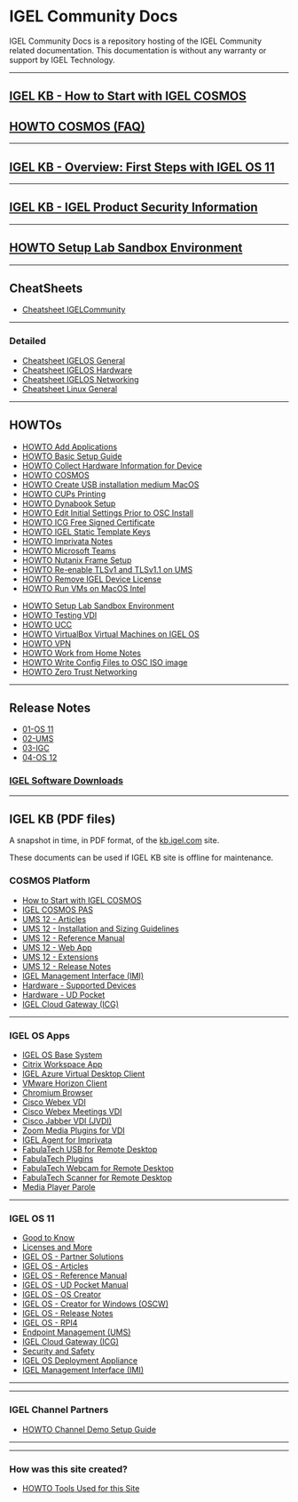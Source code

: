 # IGEL Community Docs

IGEL Community Docs is a repository hosting of the IGEL Community related documentation.
This documentation is without any warranty or support by IGEL Technology.

-----

<!---
Remove for now
## [IGEL Basic Setup Guide](Docs/HOWTO-Basic-Setup-Guide.md)
-->

## [IGEL KB - How to Start with IGEL COSMOS](https://kb.igel.com/howtocosmos/en/how-to-start-with-igel-cosmos-77865726.html)

## [HOWTO COSMOS (FAQ)](Docs/HOWTO-COSMOS.md)

-----

## [IGEL KB - Overview: First Steps with IGEL OS 11](https://kb.igel.com/igelos-11.08/en/overview-first-steps-with-igel-os-11-63802221.html)

-----

## [IGEL KB - IGEL Product Security Information](https://kb.igel.com/securitysafety/en/igel-product-security-information-10346597.html)

-----

## [HOWTO Setup Lab Sandbox Environment](Docs/HOWTO-Setup-Lab-Sandbox-Environment.md)

-----

## CheatSheets

- [Cheatsheet IGELCommunity](Docs/Cheatsheet-IGELCommunity.md)

-----

### Detailed

- [Cheatsheet IGELOS General](Docs/Cheatsheet-IGELOS-General.md)
- [Cheatsheet IGELOS Hardware](Docs/Cheatsheet-IGELOS-Hardware.md)
- [Cheatsheet IGELOS Networking](Docs/Cheatsheet-IGELOS-Networking.md)
- [Cheatsheet Linux General](Docs/Cheatsheet-Linux-General.md)

-----

## HOWTOs

- [HOWTO Add Applications](Docs/HOWTO-Add-Applications.md)
- [HOWTO Basic Setup Guide](Docs/HOWTO-Basic-Setup-Guide.md)
- [HOWTO Collect Hardware Information for Device](Docs/HOWTO-Collect-Hardware-Information-for-Device.md)
- [HOWTO COSMOS](Docs/HOWTO-COSMOS.md)
- [HOWTO Create USB installation medium MacOS](Docs/HOWTO-Create-USB-Installation-medium-MacOS.md)
- [HOWTO CUPs Printing](Docs/HOWTO-CUPs-Printing.md)
- [HOWTO Dynabook Setup](Docs/HOWTO-Dynabook-Setup.md)
- [HOWTO Edit Initial Settings Prior to OSC Install](Docs/HOWTO-Edit-Initial-Settings-OSC.md)
- [HOWTO ICG Free Signed Certificate](Docs/HOWTO-ICG-Free-Signed-Certificate.md)
- [HOWTO IGEL Static Template Keys](Docs/HOWTO-IGEL-Static-Template-Keys.md)
- [HOWTO Imprivata Notes](Docs/HOWTO-Imprivata-Notes.md)
- [HOWTO Microsoft Teams](Docs/HOWTO-Microsoft-Teams-Optimization.md)
- [HOWTO Nutanix Frame Setup](Docs/HOWTO-Nutanix-Frame-Setup.md)
- [HOWTO Re-enable TLSv1 and TLSv1.1 on UMS](Docs/HOWTO-Re-enable_TLSv1_and_TLSv11_on_UMS.md)
- [HOWTO Remove IGEL Device License](Docs/HOWTO-Remove-IGEL-Device-License.md)
- [HOWTO Run VMs on MacOS Intel](Docs/HOWTO-Run-VMs-on-MacOS-Intel.md)
<!---
- [HOWTO Sample Profiles](Docs/HOWTO-Sample-Profiles.md)
-->
- [HOWTO Setup Lab Sandbox Environment](Docs/HOWTO-Setup-Lab-Sandbox-Environment.md)
- [HOWTO Testing VDI](Docs/HOWTO-Testing-VDI.md)
- [HOWTO UCC](Docs/HOWTO-UCC.md)
- [HOWTO VirtualBox Virtual Machines on IGEL OS](Docs/HOWTO-VirtualBox-VMs-on-IGELOS.md)
- [HOWTO VPN](Docs/HOWTO-VPN.md)
- [HOWTO Work from Home Notes](Docs/HOWTO-Work-from-Home-Notes.md)
- [HOWTO Write Config Files to OSC ISO image](Docs/HOWTO-Write-Config-Files-OSC-ISO.md)
- [HOWTO Zero Trust Networking](Docs/HOWTO-Zero-Trust-Networking.md)

-----

## Release Notes

- [01-OS 11](Docs/ReleaseNotes/01-OS11)
- [02-UMS](Docs/ReleaseNotes/02-UMS)
- [03-IGC](Docs/ReleaseNotes/03-ICG)
- [04-OS 12](Docs/ReleaseNotes/04-OS12)

### [IGEL Software Downloads](https://www.igel.com/software-downloads/)

-----

## IGEL KB (PDF files)

A snapshot in time, in PDF format, of the [kb.igel.com](https://kb.igel.com) site.

These documents can be used if IGEL KB site is offline for maintenance.

### COSMOS Platform

- [How to Start with IGEL COSMOS](https://raw.githubusercontent.com/IGEL-Community/IGEL-Docs-KB/main/IGEL-KB/01-COSMOS_Platform/01-How_to_Start_with_IGEL_COSMOS.pdf)
- [IGEL COSMOS PAS](https://raw.githubusercontent.com/IGEL-Community/IGEL-Docs-KB/main/IGEL-KB/01-COSMOS_Platform/02-IGEL_COSMOS_PAS.pdf)
- [UMS 12 - Articles](https://raw.githubusercontent.com/IGEL-Community/IGEL-Docs-KB/main/IGEL-KB/01-COSMOS_Platform/03a-UMS_Articles.pdf)
- [UMS 12 - Installation and Sizing Guidelines](https://raw.githubusercontent.com/IGEL-Community/IGEL-Docs-KB/main/IGEL-KB/01-COSMOS_Platform/03b-Installation_and_Sizing_Guidelines_for_IGEL_UMS.pdf)
- [UMS 12 - Reference Manual](https://raw.githubusercontent.com/IGEL-Community/IGEL-Docs-KB/main/IGEL-KB/01-COSMOS_Platform/03c-UMS_Reference_Manual.pdf)
- [UMS 12 - Web App](https://raw.githubusercontent.com/IGEL-Community/IGEL-Docs-KB/main/IGEL-KB/01-COSMOS_Platform/03d-IGEL_UMS_Web_App.pdf)
- [UMS 12 - Extensions](https://raw.githubusercontent.com/IGEL-Community/IGEL-Docs-KB/main/IGEL-KB/01-COSMOS_Platform/03e-UMS_Extensions.pdf)
- [UMS 12 - Release Notes](https://raw.githubusercontent.com/IGEL-Community/IGEL-Docs-KB/main/IGEL-KB/01-COSMOS_Platform/03f-UMS_Release_Notes.pdf)
- [IGEL Management Interface (IMI)](https://raw.githubusercontent.com/IGEL-Community/IGEL-Docs-KB/main/IGEL-KB/01-COSMOS_Platform/04-IGEL_Management_Interface_IMI.pdf)
- [Hardware - Supported Devices](https://raw.githubusercontent.com/IGEL-Community/IGEL-Docs-KB/main/IGEL-KB/01-COSMOS_Platform/05a-Hardware_Supported_Devices.pdf)
- [Hardware - UD Pocket](https://raw.githubusercontent.com/IGEL-Community/IGEL-Docs-KB/main/IGEL-KB/01-COSMOS_Platform/05b-UD_Pocket.pdf)
- [IGEL Cloud Gateway (ICG)](https://raw.githubusercontent.com/IGEL-Community/IGEL-Docs-KB/main/IGEL-KB/01-COSMOS_Platform/06-IGEL_Cloud_Gateway_ICG.pdf)


-----

### IGEL OS Apps

- [IGEL OS Base System](https://raw.githubusercontent.com/IGEL-Community/IGEL-Docs-KB/main/IGEL-KB/02-IGEL_OS_Apps/00-IGEL_OS_Base_System.pdf)
- [Citrix Workspace App](https://raw.githubusercontent.com/IGEL-Community/IGEL-Docs-KB/main/IGEL-KB/02-IGEL_OS_Apps/01-Citrix_Workspace_App.pdf)
- [IGEL Azure Virtual Desktop Client](https://raw.githubusercontent.com/IGEL-Community/IGEL-Docs-KB/main/IGEL-KB/02-IGEL_OS_Apps/02-IGEL_Azure_Virtual_Desktop_Client.pdf)
- [VMware Horizon Client](https://raw.githubusercontent.com/IGEL-Community/IGEL-Docs-KB/main/IGEL-KB/02-IGEL_OS_Apps/03-VMware_Horizon_Client.pdf)
- [Chromium Browser](https://raw.githubusercontent.com/IGEL-Community/IGEL-Docs-KB/main/IGEL-KB/02-IGEL_OS_Apps/04-Chromium_Browser.pdf)
- [Cisco Webex VDI](https://raw.githubusercontent.com/IGEL-Community/IGEL-Docs-KB/main/IGEL-KB/02-IGEL_OS_Apps/05-Cisco_Webex_VDI.pdf)
- [Cisco Webex Meetings VDI](https://raw.githubusercontent.com/IGEL-Community/IGEL-Docs-KB/main/IGEL-KB/02-IGEL_OS_Apps/06-Cisco_Webex_Meetings_VDI.pdf)
- [Cisco Jabber VDI (JVDI)](https://raw.githubusercontent.com/IGEL-Community/IGEL-Docs-KB/main/IGEL-KB/02-IGEL_OS_Apps/07-Cisco_Jabber_VDI_JVDI.pdf)
- [Zoom Media Plugins for VDI](https://raw.githubusercontent.com/IGEL-Community/IGEL-Docs-KB/main/IGEL-KB/02-IGEL_OS_Apps/08-Zoom_Media_Plugins_for_VDI.pdf)
- [IGEL Agent for Imprivata](https://raw.githubusercontent.com/IGEL-Community/IGEL-Docs-KB/main/IGEL-KB/02-IGEL_OS_Apps/09-IGEL_Agent_for_Imprivata.pdf)
- [FabulaTech USB for Remote Desktop](https://raw.githubusercontent.com/IGEL-Community/IGEL-Docs-KB/main/IGEL-KB/02-IGEL_OS_Apps/10-FabulaTech_USB_for_Remote_Desktop.pdf)
- [FabulaTech Plugins](https://raw.githubusercontent.com/IGEL-Community/IGEL-Docs-KB/main/IGEL-KB/02-IGEL_OS_Apps/11-FabulaTech_Plugins.pdf)
- [FabulaTech Webcam for Remote Desktop](https://raw.githubusercontent.com/IGEL-Community/IGEL-Docs-KB/main/IGEL-KB/02-IGEL_OS_Apps/12-FabulaTech_Webcam_for_Remote_Desktop.pdf)
- [FabulaTech Scanner for Remote Desktop](https://raw.githubusercontent.com/IGEL-Community/IGEL-Docs-KB/main/IGEL-KB/02-IGEL_OS_Apps/13-FabulaTech_Scanner_for_Remote_Desktop.pdf)
- [Media Player Parole](https://raw.githubusercontent.com/IGEL-Community/IGEL-Docs-KB/main/IGEL-KB/02-IGEL_OS_Apps/14-Media_Player_Parole.pdf)

-----

### IGEL OS 11

- [Good to Know](https://raw.githubusercontent.com/IGEL-Community/IGEL-Docs-KB/main/IGEL-KB/03-IGEL_OS_11/01-Good_to_Know.pdf)
- [Licenses and More](https://raw.githubusercontent.com/IGEL-Community/IGEL-Docs-KB/main/IGEL-KB/03-IGEL_OS_11/02-Licenses_and_More.pdf)
- [IGEL OS - Partner Solutions](https://raw.githubusercontent.com/IGEL-Community/IGEL-Docs-KB/main/IGEL-KB/03-IGEL_OS_11/03a-IGEL_OS_Partner_Solutions.pdf)
- [IGEL OS - Articles](https://raw.githubusercontent.com/IGEL-Community/IGEL-Docs-KB/main/IGEL-KB/03-IGEL_OS_11/03b-IGEL_OS_Articles.pdf)
- [IGEL OS - Reference Manual](https://raw.githubusercontent.com/IGEL-Community/IGEL-Docs-KB/main/IGEL-KB/03-IGEL_OS_11/03c-IGEL_OS_Reference_Manual.pdf)
- [IGEL OS - UD Pocket Manual](https://raw.githubusercontent.com/IGEL-Community/IGEL-Docs-KB/main/IGEL-KB/03-IGEL_OS_11/03d-IGEL_OS_UD_Pocket_Manual.pdf)
- [IGEL OS - OS Creator](https://raw.githubusercontent.com/IGEL-Community/IGEL-Docs-KB/main/IGEL-KB/03-IGEL_OS_11/03e-IGEL_OS_Creator.pdf)
- [IGEL OS - Creator for Windows (OSCW)](https://raw.githubusercontent.com/IGEL-Community/IGEL-Docs-KB/main/IGEL-KB/03-IGEL_OS_11/03f-IGEL_OS_Creator_for_Windows_OSCW.pdf)
- [IGEL OS - Release Notes](https://raw.githubusercontent.com/IGEL-Community/IGEL-Docs-KB/main/IGEL-KB/03-IGEL_OS_11/03g-IGEL_OS_Release_Notes.pdf)
- [IGEL OS - RPI4](https://raw.githubusercontent.com/IGEL-Community/IGEL-Docs-KB/main/IGEL-KB/03-IGEL_OS_11/04-IGEL_OS_RPI4.pdf)
- [Endpoint Management (UMS)](https://raw.githubusercontent.com/IGEL-Community/IGEL-Docs-KB/main/IGEL-KB/03-IGEL_OS_11/05-Endpoint_Management_UMS.pdf)
- [IGEL Cloud Gateway (ICG)](https://raw.githubusercontent.com/IGEL-Community/IGEL-Docs-KB/main/IGEL-KB/03-IGEL_OS_11/07-IGEL_Cloud_Gateway_ICG.pdf)
- [Security and Safety](https://raw.githubusercontent.com/IGEL-Community/IGEL-Docs-KB/main/IGEL-KB/03-IGEL_OS_11/08-Security_and_Safety.pdf)
- [IGEL OS Deployment Appliance](https://raw.githubusercontent.com/IGEL-Community/IGEL-Docs-KB/main/IGEL-KB/03-IGEL_OS_11/09-IGEL_OS_Deployment_Appliance.pdf)
- [IGEL Management Interface (IMI)](https://raw.githubusercontent.com/IGEL-Community/IGEL-Docs-KB/main/IGEL-KB/03-IGEL_OS_11/10-IGEL_Management_Interface_IMI.pdf)

-----

-----

### IGEL Channel Partners

- [HOWTO Channel Demo Setup Guide](Docs/HOWTO-Channel-Demo-Setup-Guide.md)

-----

-----

### How was this site created?

- [HOWTO Tools Used for this Site](Docs/HOWTO-Tools-Used-for-this-Site.md)